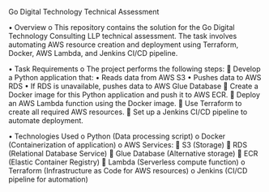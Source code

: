 Go Digital Technology Technical Assessment

•	Overview
o	This repository contains the solution for the Go Digital Technology Consulting LLP technical assessment. The task involves automating AWS resource creation and deployment using Terraform, Docker, AWS Lambda, and Jenkins CI/CD pipeline.

•	Task Requirements
o	The project performs the following steps:
	Develop a Python application that:
•	Reads data from AWS S3
•	Pushes data to AWS RDS
•	If RDS is unavailable, pushes data to AWS Glue Database
	Create a Docker image for this Python application and push it to AWS ECR.
	Deploy an AWS Lambda function using the Docker image.
	Use Terraform to create all required AWS resources.
	Set up a Jenkins CI/CD pipeline to automate deployment.

•	Technologies Used
o	Python (Data processing script)
o	Docker (Containerization of application)
o	AWS Services:
	S3 (Storage)
	RDS (Relational Database Service)
	Glue Database (Alternative storage)
	ECR (Elastic Container Registry)
	Lambda (Serverless compute function)
o	Terraform (Infrastructure as Code for AWS resources)
o	Jenkins (CI/CD pipeline for automation)
